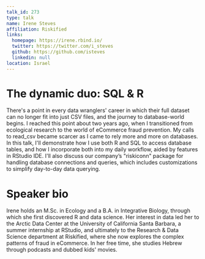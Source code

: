 ```yaml
---
talk_id: 273
type: talk
name: Irene Steves
affiliation: Riskified
links:
  homepage: https://irene.rbind.io/
  twitter: https://twitter.com/i_steves
  github: https://github.com/isteves
  linkedin: null
location: Israel
---
```


# The dynamic duo: SQL & R

There's a point in every data wranglers' career in which their full dataset can no longer fit into just CSV files, and the journey to database-world begins. I reached this point about two years ago, when I transitioned from ecological research to the world of eCommerce fraud prevention. My calls to read_csv became scarcer as I came to rely more and more on databases. In this talk, I'll demonstrate how I use both R and SQL to access database tables, and how I incorporate both into my daily workflow, aided by features in RStudio IDE. I'll also discuss our company’s "riskiconn" package for handling database connections and queries, which includes customizations to simplify day-to-day data querying.

# Speaker bio

Irene holds an M.Sc. in Ecology and a B.A. in Integrative Biology, through which she first discovered R and data science. Her interest in data led her to the Arctic Data Center at the University of California Santa Barbara, a summer internship at RStudio, and ultimately to the Research & Data Science department at Riskified, where she now explores the complex patterns of fraud in eCommerce. In her free time, she studies Hebrew through podcasts and dubbed kids' movies.
